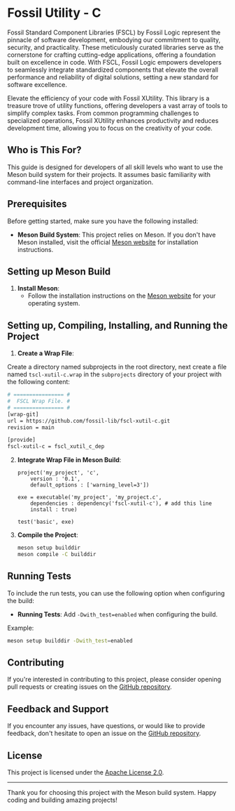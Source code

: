 # Fossil Utility - **C**

Fossil Standard Component Libraries (FSCL) by Fossil Logic represent the pinnacle of software development, embodying our commitment to quality, security, and practicality. These meticulously curated libraries serve as the cornerstone for crafting cutting-edge applications, offering a foundation built on excellence in code. With FSCL, Fossil Logic empowers developers to seamlessly integrate standardized components that elevate the overall performance and reliability of digital solutions, setting a new standard for software excellence.

Elevate the efficiency of your code with Fossil XUtility. This library is a treasure trove of utility functions, offering developers a vast array of tools to simplify complex tasks. From common programming challenges to specialized operations, Fossil XUtility enhances productivity and reduces development time, allowing you to focus on the creativity of your code.

## Who is This For?

This guide is designed for developers of all skill levels who want to use the Meson build system for their projects. It assumes basic familiarity with command-line interfaces and project organization.

## Prerequisites

Before getting started, make sure you have the following installed:

- **Meson Build System**: This project relies on Meson. If you don't have Meson installed, visit the official [Meson website](https://mesonbuild.com/Getting-meson.html) for installation instructions.

## Setting up Meson Build

1. **Install Meson**:
   - Follow the installation instructions on the [Meson website](https://mesonbuild.com/Getting-meson.html) for your operating system.

## Setting up, Compiling, Installing, and Running the Project

1. **Create a Wrap File**:

Create a directory named subprojects in the root directory, next create a file named `tscl-xutil-c.wrap` in the `subprojects` directory of your project with the following content:

   ```bash
   # ================ #
   #  FSCL Wrap File. #
   # ================ #
   [wrap-git]
   url = https://github.com/fossil-lib/fscl-xutil-c.git
   revision = main
   
   [provide]
   fscl-xutil-c = fscl_xutil_c_dep
   ```

2. **Integrate Wrap File in Meson Build**:
   ```meson
   project('my_project', 'c',
       version : '0.1',
       default_options : ['warning_level=3'])

   exe = executable('my_project', 'my_project.c',
       dependencies : dependency('fscl-xutil-c'), # add this line
       install : true)

   test('basic', exe)
   ```

3. **Compile the Project**:
   ```bash
   meson setup builddir
   meson compile -C builddir
   ```

## Running Tests

To include the run tests, you can use the following option when configuring the build:

- **Running Tests**: Add `-Dwith_test=enabled` when configuring the build.

Example:

```bash
meson setup builddir -Dwith_test=enabled
```

## Contributing

If you're interested in contributing to this project, please consider opening pull requests or creating issues on the [GitHub repository](https://github.com/fossil-lib/fscl-xutil-c).

## Feedback and Support

If you encounter any issues, have questions, or would like to provide feedback, don't hesitate to open an issue on the [GitHub repository](https://github.com/fossil-lib/fscl-xutil-c/issues).

## License

This project is licensed under the [Apache License 2.0](LICENSE).

---

Thank you for choosing this project with the Meson build system. Happy coding and building amazing projects!
